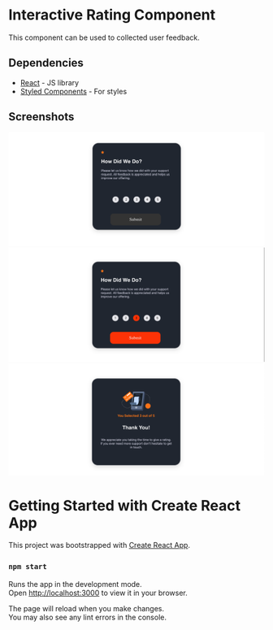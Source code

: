 # Interactive Rating Component

This component can be used to collected user feedback.

## Dependencies
- [React](https://reactjs.org/) - JS library
- [Styled Components](https://styled-components.com/) - For styles

## Screenshots
![](src/images/Desktop-InActive.png)
![](src/images/Desktop-Active.png)
![](src/images/DesktopThankYou.png)

# Getting Started with Create React App

This project was bootstrapped with [Create React App](https://github.com/facebook/create-react-app).

### `npm start`

Runs the app in the development mode.\
Open [http://localhost:3000](http://localhost:3000) to view it in your browser.

The page will reload when you make changes.\
You may also see any lint errors in the console.
